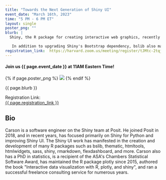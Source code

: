 ```yaml
---
title: "Towards the Next Generation of Shiny UI"
event_date: "March 16th, 2023"
time: "5 PM - 6 PM ET"
layout: single
poster_png: ""
blurb: |
  Shiny, the R package for creating interactive web graphics, recently celebrated its 10th birthday. Since then, Shiny has grown tremendously in many areas (e.g., performance, functionality, extensions, etc); however, a "hello world" Shiny app still looks like it did 10 years ago. This is mostly because Shiny goes to great lengths to ensure backwards compatibility; and as a result, default Shiny UI will likely continue to be based on Bootstrap 3 (a CSS styling framework released in 2010). However, thanks to the new bslib R package, it is now easy to opt-into a modern Bootstrap 5 foundation that "just works" with Shiny, R Markdown, flexdashboard, pkgdown, bookdown, and more. 

   In addition to upgrading Shiny's Bootstrap dependency, bslib also makes it much easier to do custom theming, leverage modern layout techniques, and create custom components (all from R without any CSS/HTML/JS required). At this point, bslib is still maturing, and does not yet provide what we'd consider a "complete UI toolkit", but it should eventually replace and/or improve upon all of Shiny UI. In this talk, I'll highlight bslib features that we're most excited about (e.g., expandable cards, accordions, (sidebar) layouts, input controls, etc.), discuss some best design practices for improving user experience with these tools, and present some real world examples of these tools in action.
registration_link:  https://harvard.zoom.us/meeting/register/tJMtc-2tqj4iHdXy8u3Kd0f82viGy7W5MuEm 
---
```


#### Join us {{ page.event_date }} at 11AM Eastern Time!

{% if page.poster_png %} 
<a href="{{ page.registration_link }}"><img src="{{ page.poster_png }}"></a>
{% endif %}

<p>{{ page.blurb }}</p>

Registration Link: <br>
<a href="{{ page.registration_link }}">
{{ page.registration_link }}
</a>

## Bio 

Carson is a software engineer on the Shiny team at Posit. He joined Posit in 2018, and in recent years, has focused primarily on Shiny for Python and improving Shiny UI. The Shiny UI work has manifested in the creation and development of many R packages such as bslib, thematic, htmltools, htmlwidgets, sass, shiny, rmarkdown, flexdashboard, and more. Carson also has a PhD in statistics, is a recipient of the ASA's Chambers Statistical Software Award, has maintained the R package plotly since 2015, authored the book "Interactive data visualization with R, plotly, and shiny", and ran a successful freelance consulting service for numerous years.
